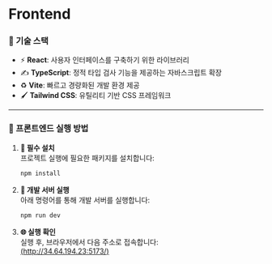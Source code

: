 # Frontend

### 🔧 기술 스택

- ⚡ **React**: 사용자 인터페이스를 구축하기 위한 라이브러리
- ✍️ **TypeScript**: 정적 타입 검사 기능을 제공하는 자바스크립트 확장
- ♻ **Vite**: 빠르고 경량화된 개발 환경 제공
- 🖌 **Tailwind CSS**: 유틸리티 기반 CSS 프레임워크

---

### 🚀 프론트엔드 실행 방법

1. **🔢 필수 설치**  
   프로젝트 실행에 필요한 패키지를 설치합니다:
   ```bash
   npm install
   ```

2. **🌄 개발 서버 실행**  
   아래 명령어를 통해 개발 서버를 실행합니다:
   ```bash
   npm run dev
   ```

3. **🌐 실행 확인**  
   실행 후, 브라우저에서 다음 주소로 접속합니다:  
   [(http://34.64.194.23:5173/)](http://34.64.194.23:5173/)



